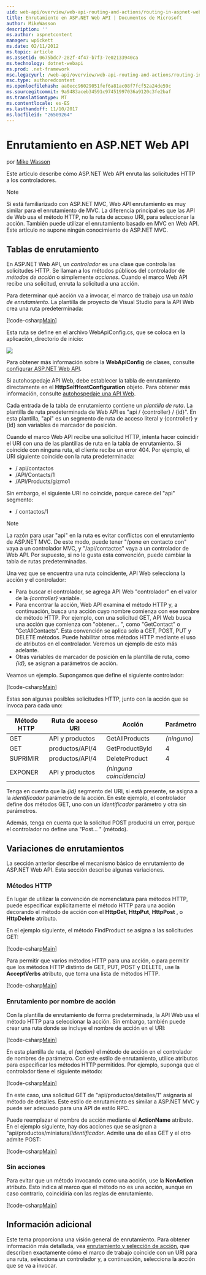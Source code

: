 ```yaml
---
uid: web-api/overview/web-api-routing-and-actions/routing-in-aspnet-web-api
title: Enrutamiento en ASP.NET Web API | Documentos de Microsoft
author: MikeWasson
description: ''
ms.author: aspnetcontent
manager: wpickett
ms.date: 02/11/2012
ms.topic: article
ms.assetid: 0675bdc7-282f-4f47-b7f3-7e02133940ca
ms.technology: dotnet-webapi
ms.prod: .net-framework
msc.legacyurl: /web-api/overview/web-api-routing-and-actions/routing-in-aspnet-web-api
msc.type: authoredcontent
ms.openlocfilehash: aa0ecc96029051fef6a81ac08f7fcf52a24de59c
ms.sourcegitcommit: 9a9483aceb34591c97451997036a9120c3fe2baf
ms.translationtype: MT
ms.contentlocale: es-ES
ms.lasthandoff: 11/10/2017
ms.locfileid: "26509264"
---
```

<a name="routing-in-aspnet-web-api"></a>Enrutamiento en ASP.NET Web API
====================
por [Mike Wasson](https://github.com/MikeWasson)

Este artículo describe cómo ASP.NET Web API enruta las solicitudes HTTP a los controladores.

> [!NOTE]
> Si está familiarizado con ASP.NET MVC, Web API enrutamiento es muy similar para el enrutamiento de MVC. La diferencia principal es que las API de Web usa el método HTTP, no la ruta de acceso URI, para seleccionar la acción. También puede utilizar el enrutamiento basado en MVC en Web API. Este artículo no supone ningún conocimiento de ASP.NET MVC.


## <a name="routing-tables"></a>Tablas de enrutamiento

En ASP.NET Web API, un *controlador* es una clase que controla las solicitudes HTTP. Se llaman a los métodos públicos del controlador de *métodos de acción* o simplemente *acciones*. Cuando el marco Web API recibe una solicitud, enruta la solicitud a una acción.

Para determinar qué acción va a invocar, el marco de trabajo usa un *tabla de enrutamiento*. La plantilla de proyecto de Visual Studio para la API Web crea una ruta predeterminada:

[!code-csharp[Main](routing-in-aspnet-web-api/samples/sample1.cs)]

Esta ruta se define en el archivo WebApiConfig.cs, que se coloca en la aplicación\_directorio de inicio:

![](routing-in-aspnet-web-api/_static/image1.png)

Para obtener más información sobre la **WebApiConfig** de clases, consulte [configurar ASP.NET Web API](../advanced/configuring-aspnet-web-api.md).

Si autohospedaje API Web, debe establecer la tabla de enrutamiento directamente en el **HttpSelfHostConfiguration** objeto. Para obtener más información, consulte [autohospedaje una API Web](../older-versions/self-host-a-web-api.md).

Cada entrada de la tabla de enrutamiento contiene un *plantilla de ruta*. La plantilla de ruta predeterminada de Web API es &quot;api / {controller} / {id}&quot;. En esta plantilla, &quot;api&quot; es un segmento de ruta de acceso literal y {controller} y {id} son variables de marcador de posición.

Cuando el marco Web API recibe una solicitud HTTP, intenta hacer coincidir el URI con una de las plantillas de ruta en la tabla de enrutamiento. Si coincide con ninguna ruta, el cliente recibe un error 404. Por ejemplo, el URI siguiente coincide con la ruta predeterminada:

- / api/contactos
- /API/Contacts/1
- /API/Products/gizmo1

Sin embargo, el siguiente URI no coincide, porque carece del &quot;api&quot; segmento:

- / contactos/1

> [!NOTE]
> La razón para usar "api" en la ruta es evitar conflictos con el enrutamiento de ASP.NET MVC. De este modo, puede tener &quot;/pone en contacto con&quot; vaya a un controlador MVC, y &quot;/api/contactos&quot; vaya a un controlador de Web API. Por supuesto, si no le gusta esta convención, puede cambiar la tabla de rutas predeterminadas.

Una vez que se encuentra una ruta coincidente, API Web selecciona la acción y el controlador:

- Para buscar el controlador, se agrega API Web &quot;controlador&quot; en el valor de la *{controller}* variable.
- Para encontrar la acción, Web API examina el método HTTP y, a continuación, busca una acción cuyo nombre comienza con ese nombre de método HTTP. Por ejemplo, con una solicitud GET, API Web busca una acción que comienza con &quot;obtener... &quot;, como &quot;GetContact&quot; o &quot;GetAllContacts&quot;. Esta convención se aplica solo a GET, POST, PUT y DELETE métodos. Puede habilitar otros métodos HTTP mediante el uso de atributos en el controlador. Veremos un ejemplo de esto más adelante.
- Otras variables de marcador de posición en la plantilla de ruta, como *{id},* se asignan a parámetros de acción.

Veamos un ejemplo. Supongamos que define el siguiente controlador:

[!code-csharp[Main](routing-in-aspnet-web-api/samples/sample2.cs)]

Estas son algunas posibles solicitudes HTTP, junto con la acción que se invoca para cada uno:

| Método HTTP | Ruta de acceso URI | Acción | Parámetro |
| --- | --- | --- | --- |
| GET | API y productos | GetAllProducts | *(ninguno)* |
| GET | productos/API/4 | GetProductById | 4 |
| SUPRIMIR | productos/API/4 | DeleteProduct | 4 |
| EXPONER | API y productos | *(ninguna coincidencia)* |  |

Tenga en cuenta que la *{id}* segmento del URI, si está presente, se asigna a la *identificador* parámetro de la acción. En este ejemplo, el controlador define dos métodos GET, uno con un *identificador* parámetro y otra sin parámetros.

Además, tenga en cuenta que la solicitud POST producirá un error, porque el controlador no define una &quot;Post... &quot; (método).

## <a name="routing-variations"></a>Variaciones de enrutamientos

La sección anterior describe el mecanismo básico de enrutamiento de ASP.NET Web API. Esta sección describe algunas variaciones.

### <a name="http-methods"></a>Métodos HTTP

En lugar de utilizar la convención de nomenclatura para métodos HTTP, puede especificar explícitamente el método HTTP para una acción decorando el método de acción con el **HttpGet**, **HttpPut**, **HttpPost** , o **HttpDelete** atributo.

En el ejemplo siguiente, el método FindProduct se asigna a las solicitudes GET:

[!code-csharp[Main](routing-in-aspnet-web-api/samples/sample3.cs)]

Para permitir que varios métodos HTTP para una acción, o para permitir que los métodos HTTP distinto de GET, PUT, POST y DELETE, use la **AcceptVerbs** atributo, que toma una lista de métodos HTTP.

[!code-csharp[Main](routing-in-aspnet-web-api/samples/sample4.cs)]

<a id="routing_by_action_name"></a>
### <a name="routing-by-action-name"></a>Enrutamiento por nombre de acción

Con la plantilla de enrutamiento de forma predeterminada, la API Web usa el método HTTP para seleccionar la acción. Sin embargo, también puede crear una ruta donde se incluye el nombre de acción en el URI:

[!code-csharp[Main](routing-in-aspnet-web-api/samples/sample5.cs)]

En esta plantilla de ruta, el *{action}* el método de acción en el controlador de nombres de parámetro. Con este estilo de enrutamiento, utilice atributos para especificar los métodos HTTP permitidos. Por ejemplo, suponga que el controlador tiene el siguiente método:

[!code-csharp[Main](routing-in-aspnet-web-api/samples/sample6.cs)]

En este caso, una solicitud GET de "api/productos/detalles/1" asignaría al método de detalles. Este estilo de enrutamiento es similar a ASP.NET MVC y puede ser adecuado para una API de estilo RPC.

Puede reemplazar el nombre de acción mediante el **ActionName** atributo. En el ejemplo siguiente, hay dos acciones que se asignan a &quot;api/productos/miniatura/*identificador*. Admite una de ellas GET y el otro admite POST:

[!code-csharp[Main](routing-in-aspnet-web-api/samples/sample7.cs)]

### <a name="non-actions"></a>Sin acciones

Para evitar que un método invocando como una acción, use la **NonAction** atributo. Esto indica al marco que el método no es una acción, aunque en caso contrario, coincidiría con las reglas de enrutamiento.

[!code-csharp[Main](routing-in-aspnet-web-api/samples/sample8.cs)]

## <a name="further-reading"></a>Información adicional

Este tema proporciona una visión general de enrutamiento. Para obtener información más detallada, vea [enrutamiento y selección de acción](routing-and-action-selection.md), que describen exactamente cómo el marco de trabajo coincide con un URI para una ruta, selecciona un controlador y, a continuación, selecciona la acción que se va a invocar.
